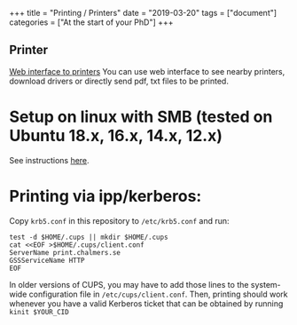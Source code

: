 +++
title =  "Printing / Printers"
date  = "2019-03-20"
tags = ["document"]
categories =  ["At the start of your PhD"]
+++


## Printer
[Web interface to printers](https://print.chalmers.se/auth/uploadme.cgi)
You can use web interface to see nearby printers, download drivers or directly send pdf, txt files to be printed.

# Setup on linux with SMB (tested on Ubuntu 18.x, 16.x, 14.x, 12.x)

See instructions [here](https://student.portal.chalmers.se/en/contactservice/ITServices/self-administered/linux/printing/Sidor/connect-to-printer.aspx).

# Printing via ipp/kerberos:
Copy `krb5.conf` in this repository to `/etc/krb5.conf` and
run:
~~~~
test -d $HOME/.cups || mkdir $HOME/.cups
cat <<EOF >$HOME/.cups/client.conf
ServerName print.chalmers.se
GSSServiceName HTTP
EOF
~~~~
In older versions of CUPS, you may have to add those lines to the system-wide configuration file in `/etc/cups/client.conf`.
Then, printing should work whenever you have a valid Kerberos ticket that
can be obtained by running `kinit $YOUR_CID`


